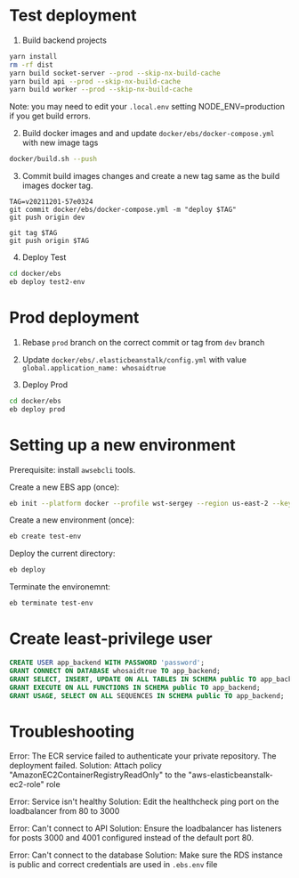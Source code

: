 # Test deployment

1. Build backend projects

```bash
yarn install
rm -rf dist
yarn build socket-server --prod --skip-nx-build-cache
yarn build api --prod --skip-nx-build-cache
yarn build worker --prod --skip-nx-build-cache
```

Note: you may need to edit your `.local.env` setting NODE_ENV=production if you get build errors.

2. Build docker images and and update `docker/ebs/docker-compose.yml` with new image tags

```bash
docker/build.sh --push
```

3. Commit build images changes and create a new tag same as the build images docker tag.

```
TAG=v20211201-57e0324
git commit docker/ebs/docker-compose.yml -m "deploy $TAG"
git push origin dev

git tag $TAG
git push origin $TAG
```

4. Deploy Test

```bash
cd docker/ebs
eb deploy test2-env
```



# Prod deployment

1. Rebase `prod` branch on the correct commit or tag from `dev` branch

2. Update `docker/ebs/.elasticbeanstalk/config.yml` with value `global.application_name: whosaidtrue`

3. Deploy Prod

```bash
cd docker/ebs
eb deploy prod
```



# Setting up a new environment

Prerequisite: install `awsebcli` tools.

Create a new EBS app (once):
```bash
eb init --platform docker --profile wst-sergey --region us-east-2 --key key-sergey whosaidtrue-backend
```

Create a new environment (once):
```bash
eb create test-env
```

Deploy the current directory:
```bash
eb deploy
```

Terminate the environemnt:
```bash
eb terminate test-env
```


# Create least-privilege user

```sql
CREATE USER app_backend WITH PASSWORD 'password';
GRANT CONNECT ON DATABASE whosaidtrue TO app_backend;
GRANT SELECT, INSERT, UPDATE ON ALL TABLES IN SCHEMA public TO app_backend;
GRANT EXECUTE ON ALL FUNCTIONS IN SCHEMA public TO app_backend;
GRANT USAGE, SELECT ON ALL SEQUENCES IN SCHEMA public TO app_backend;
```


# Troubleshooting

Error: The ECR service failed to authenticate your private repository. The deployment failed.
Solution: Attach policy "AmazonEC2ContainerRegistryReadOnly" to the "aws-elasticbeanstalk-ec2-role" role

Error: Service isn't healthy
Solution: Edit the healthcheck ping port on the loadbalancer from 80 to 3000

Error: Can't connect to API
Solution: Ensure the loadbalancer has listeners for posts 3000 and 4001 configured instead of the default port 80.

Error: Can't connect to the database
Solution: Make sure the RDS instance is public and correct credentials are used in `.ebs.env` file